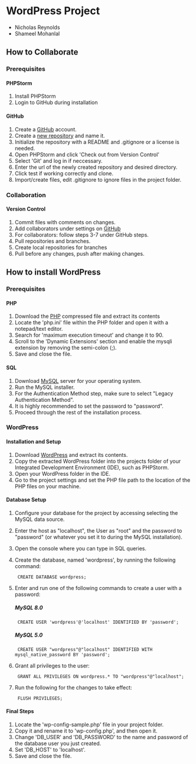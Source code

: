 # WordPress Project

* Nicholas Reynolds
* Shameel Mohanlal

## How to Collaborate
### Prerequisites
#### PHPStorm
1. Install PHPStorm
2. Login to GitHub during installation

#### GitHub
1. Create a [GitHub](https://github.com/) account.
2. Create a [new repository](https://github.com/new) and name it.
3. Initialize the repository with a README and .gitignore or a license is needed.
4. Open PHPStorm and click 'Check out from Version Control'
5. Select 'Git' and log in if neccessary. 
6. Enter the url of the newly created repository and desired directory.
7. Click test if working correctly and clone. 
8. Import/create files, edit .gitignore to ignore files in the project folder.


### Collaboration
#### Version Control
1. Commit files with comments on changes. 
2. Add collaborators under settings on [GitHub](https://github.com/)
3. For collaborators: follow steps 3-7 under GitHub steps.
4. Pull repositories and branches.
5. Create local repositories for branches
6. Pull before any changes, push after making changes.


## How to install WordPress
### Prerequisites

#### PHP
1. Download the [PHP](http://php.net/downloads.php) compressed file and extract its contents
2. Locate the 'php.ini' file within the PHP folder and open it with a notepad/text editor.
3. Search for 'maximum execution timeout' and change it to 90.
4. Scroll to the 'Dynamic Extensions' section and enable the mysqli extension by removing the semi-colon (;).
5. Save and close the file. 


#### SQL
1. Download [MySQL](https://dev.mysql.com/downloads/installer/) server for your operating system.
2. Run the MySQL installer.
3. For the Authentication Method step, make sure to select "Legacy Authentication Method".
4. It is highly recommended to set the password to "password".
5. Proceed through the rest of the installation process.

### WordPress

#### Installation and Setup
1. Download [WordPress](https://wordpress.org/download/) and extract its contents.
2. Copy the extracted WordPress folder into the projects folder of your Integrated Development Environment (IDE), such as PHPStorm.
3. Open your WordPress folder in the IDE.
4. Go to the project settings and set the PHP file path to the location of the PHP files on your machine.

#### Database Setup
1. Configure your database for the project by accessing selecting the MySQL data source.
2. Enter the host as "localhost", the User as "root" and the password to "password" (or whatever you set it to during the MySQL installation).
3. Open the console where you can type in SQL queries.
4. Create the database, named 'wordpress', by running the following command: 

        CREATE DATABASE wordpress;
5. Enter and run one of the following commands to create a user with a password:
    ##### MySQL 8.0
        CREATE USER 'wordpress'@'localhost' IDENTIFIED BY 'password';
        
    ##### MySQL 5.0
        CREATE USER "wordpress"@"localhost" IDENTIFIED WITH mysql_native_password BY 'password';

6. Grant all privileges to the user: 

        GRANT ALL PRIVILEGES ON wordpress.* TO "wordpress"@"localhost";
7. Run the following for the changes to take effect: 

        FLUSH PRIVILEGES;

#### Final Steps
1. Locate the 'wp-config-sample.php' file in your project folder.
2. Copy it and rename it to 'wp-config.php', and then open it.
3. Change 'DB_USER' and 'DB_PASSWORD' to the name and password of the database user you just created.
4. Set 'DB_HOST' to 'localhost'.
5. Save and close the file.